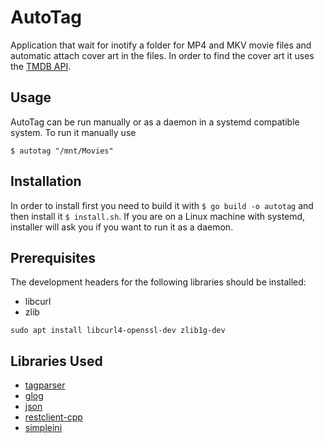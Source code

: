 # AutoTag

Application that wait for inotify a folder for MP4 and MKV movie files and automatic attach cover art in the files. In
order to find the cover art it uses the [TMDB API](https://developers.themoviedb.org/3/getting-started/introduction).

## Usage

AutoTag can be run manually or as a daemon in a systemd compatible system. To run it manually use

```
$ autotag "/mnt/Movies"
```

## Installation

In order to install first you need to build it with `$ go build -o autotag` and then install it `$ install.sh`. If you
are on a Linux machine with systemd, installer will ask you if you want to run it as a daemon.

## Prerequisites

The development headers for the following libraries should be installed:

* libcurl
* zlib

```
sudo apt install libcurl4-openssl-dev zlib1g-dev
```

## Libraries Used

- [tagparser](https://github.com/Martchus/tagparser)
- [glog](https://github.com/google/glog)
- [json](https://github.com/nlohmann/json)
- [restclient-cpp](https://github.com/mrtazz/restclient-cpp)
- [simpleini](https://github.com/brofield/simpleini)